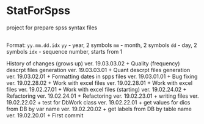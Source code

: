 # StatForSpss
project for prepare spss syntax files

##
Format: `yy.mm.dd.idx`
`yy`  - year, 2 symbols
`mm`  - month, 2 symbols
`dd`  - day, 2 symbols
`idx` - sequence number, starts from 1

History of changes (grows up)
ver. 19.03.03.02
	+ Quality (frequency) descrpt files generation
ver. 19.03.03.01
	+ Quant descrpt files generation
ver. 19.03.02.01
	+ Formatting dates in spps files
ver. 19.03.01.01
	+ Bug fixing
ver. 19.02.28.02
	+ Work with excel files
ver. 19.02.28.01
	+ Work with excel files
ver. 19.02.27.01
	+ Work with excel files (starting)
ver. 19.02.24.02
	+ Refactoring
ver. 19.02.24.01
	+ Refactoring
ver. 19.02.23.01
	+ writing files
ver. 19.02.22.02
	+ test for DbWork class
ver. 19.02.22.01
	+ get values for dics from DB by var name
ver. 19.02.20.02
	+ get labels from DB by table name
ver. 19.02.20.01
	+ First commit

